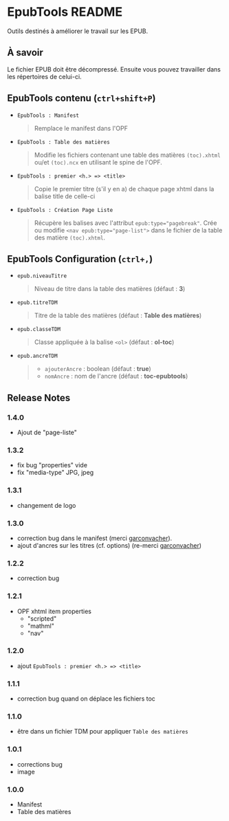 # EpubTools README

Outils destinés à améliorer le travail sur les EPUB.

## À savoir
Le fichier EPUB doit être décompressé. Ensuite vous pouvez travailler dans les répertoires de celui-ci.

## EpubTools contenu (`ctrl+shift+P`)

- `EpubTools : Manifest`
    > Remplace le manifest dans l'OPF
- `EpubTools : Table des matières`
    > Modifie les fichiers contenant une table des matières `(toc).xhtml` ou/et `(toc).ncx` en utilisant le spine de l'OPF.
- `EpubTools : premier <h.> => <title>`
    > Copie le premier titre (s'il y en a) de chaque page xhtml dans la balise title de celle-ci
- `EpubTools : Création Page Liste`
    >  Récupère les balises avec l'attribut `epub:type="pagebreak"`. Crée ou modifie `<nav epub:type="page-list">` dans le fichier de la table des matière `(toc).xhtml`.

## EpubTools Configuration (`ctrl+,`)
- `epub.niveauTitre`
    > Niveau de titre dans la table des matières (défaut : **3**)
- `epub.titreTDM`
    > Titre de la table des matières (défaut : **Table des matières**)
- `epub.classeTDM`
    > Classe appliquée à la balise `<ol>` (défaut : **ol-toc**)
- `epub.ancreTDM`
    >- `ajouterAncre` : boolean  (défaut : **true**)
    >- `nomAncre` : nom de l'ancre (défaut : **toc-epubtools**)


## Release Notes

### 1.4.0
- Ajout de "page-liste"

### 1.3.2
- fix bug "properties" vide
- fix "media-type" JPG, jpeg

### 1.3.1
- changement de logo

### 1.3.0
- correction bug dans le manifest (merci [garconvacher](https://github.com/garconvacher)). 
- ajout d'ancres sur les titres (cf. options) (re-merci [garconvacher](https://github.com/garconvacher))

### 1.2.2
- correction bug

### 1.2.1
- OPF xhtml item properties 
    - "scripted"
    - "mathml"
    - "nav"
    
### 1.2.0
- ajout `EpubTools : premier <h.> => <title>`

### 1.1.1
- correction bug quand on déplace les fichiers toc

### 1.1.0
- être dans un fichier TDM pour appliquer `Table des matières`

### 1.0.1
- corrections bug
- image

### 1.0.0
- Manifest
- Table des matières



